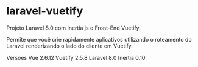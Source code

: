 # laravel-vuetify
Projeto Laravel 8.0 com Inertia js e Front-End Vuetify.

Permite que você crie rapidamente aplicativos utilizando o roteamento do Laravel  renderizando o lado do cliente em  Vuetify.

Versões
Vue 2.6.12
Vuetify 2.5.8
Laravel 8.0
Inertia 0.10

